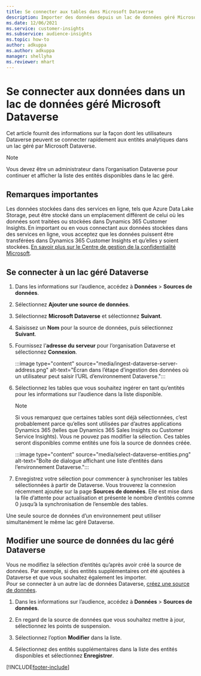 ```yaml
---
title: Se connecter aux tables dans Microsoft Dataverse
description: Importer des données depuis un lac de données géré Microsoft Dataverse.
ms.date: 12/06/2021
ms.service: customer-insights
ms.subservice: audience-insights
ms.topic: how-to
author: adkuppa
ms.author: adkuppa
manager: shellyha
ms.reviewer: mhart
---
```


# <a name="connect-to-data-in-a-microsoft-dataverse-managed-data-lake"></a>Se connecter aux données dans un lac de données géré Microsoft Dataverse



Cet article fournit des informations sur la façon dont les utilisateurs Dataverse peuvent se connecter rapidement aux entités analytiques dans un lac géré par Microsoft Dataverse. 

> [!NOTE]
> Vous devez être un administrateur dans l’organisation Dataverse pour continuer et afficher la liste des entités disponibles dans le lac géré.

## <a name="important-considerations"></a>Remarques importantes

Les données stockées dans des services en ligne, tels que Azure Data Lake Storage, peut être stocké dans un emplacement différent de celui où les données sont traitées ou stockées dans Dynamics 365 Customer Insights. En important ou en vous connectant aux données stockées dans des services en ligne, vous acceptez que les données puissent être transférées dans Dynamics 365 Customer Insights et qu’elles y soient stockées. [En savoir plus sur le Centre de gestion de la confidentialité Microsoft](https://www.microsoft.com/trust-center).

## <a name="connect-to-a-dataverse-managed-lake"></a>Se connecter à un lac géré Dataverse

1. Dans les informations sur l’audience, accédez à **Données** > **Sources de données**.

2. Sélectionnez **Ajouter une source de données**.

3. Sélectionnez **Microsoft Dataverse** et sélectionnez **Suivant**.

4. Saisissez un **Nom** pour la source de données, puis sélectionnez **Suivant**. 

5. Fournissez l’**adresse du serveur** pour l’organisation Dataverse et sélectionnez **Connexion**.

   :::image type="content" source="media/ingest-dataverse-server-address.png" alt-text="Écran dans l’étape d’ingestion des données où un utilisateur peut saisir l’URL d’environnement Dataverse.":::

6. Sélectionnez les tables que vous souhaitez ingérer en tant qu’entités pour les informations sur l’audience dans la liste disponible.    

   > [!NOTE]
   > Si vous remarquez que certaines tables sont déjà sélectionnées, c’est probablement parce qu’elles sont utilisées par d’autres applications Dynamics 365 (telles que Dynamics 365 Sales Insights ou Customer Service Insights). Vous ne pouvez pas modifier la sélection. Ces tables seront disponibles comme entités une fois la source de données créée.

   :::image type="content" source="media/select-dataverse-entities.png" alt-text="Boîte de dialogue affichant une liste d’entités dans l’environnement Dataverse.":::

7. Enregistrez votre sélection pour commencer à synchroniser les tables sélectionnées à partir de Dataverse. Vous trouverez la connexion récemment ajoutée sur la page **Sources de données**. Elle est mise dans la file d’attente pour actualisation et présente le nombre d’entités comme 0 jusqu’à la synchronisation de l’ensemble des tables.

Une seule source de données d’un environnement peut utiliser simultanément le même lac géré Dataverse.

## <a name="edit-a-dataverse-managed-lake-data-source"></a>Modifier une source de données du lac géré Dataverse

Vous ne modifiez la sélection d’entités qu’après avoir créé la source de données. Par exemple, si des entités supplémentaires ont été ajoutées à Dataverse et que vous souhaitez également les importer.    
Pour se connecter à un autre lac de données Dataverse, [créez une source de données](#connect-to-a-dataverse-managed-lake).

1. Dans les informations sur l’audience, accédez à **Données** > **Sources de données**.

2. En regard de la source de données que vous souhaitez mettre à jour, sélectionnez les points de suspension.

3. Sélectionnez l’option **Modifier** dans la liste.

4. Sélectionnez des entités supplémentaires dans la liste des entités disponibles et sélectionnez **Enregistrer**.

[!INCLUDE[footer-include](../includes/footer-banner.md)]
